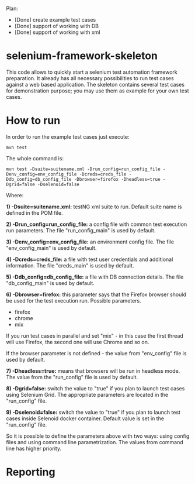 Plan:
- [Done] create example test cases
- [Done] support of working with DB
- [Done] support of working with xml


selenium-framework-skeleton
===========================

This code allows to quickly start a selenium test automation framework preparation.
It already has all necessary possibilities to run test cases against a web based application.
The skeleton contains several test cases for demonstration purpose; you may use them as example for your own test cases.

How to run
==========

In order to run the example test cases just execute:

```mvn test```

The whole command is:

```
mvn test -Dsuite=suitename.xml -Drun_config=run_config_file -Denv_config=env_config_file -Dcreds=creds_file -Ddb_config=db_config_file -Dbrowser=firefox -Dheadless=true -Dgrid=false -Dselenoid=false
```

Where:

**1) -Dsuite=suitename.xml:** testNG xml suite to run. Default suite name is defined in the POM file.

**2) -Drun_config=run_config_file:** a config file with common test execution run parameters. The file "run_config_main" is used by default.

**3) -Denv_config=env_config_file:** an environment config file. The file "env_config_main" is used by default.

**4) -Dcreds=creds_file:** a file with test user credentials and additional information. The file "creds_main" is used by default.

**5) -Ddb_config=db_config_file:** a file with DB connection details. The file "db_config_main" is used by default.

**6) -Dbrowser=firefox:** this parameter says that the Firefox browser should be used for the test execution run. Possible parameters.
- firefox
- chrome
- mix

If you run test cases in parallel and set "mix" - in this case the first thread will use Firefox, the second one will use Chrome and so on.

If the browser parameter is not defined - the value from "env_config" file is used by default.

**7) -Dheadless=true:** means that browsers will be run in headless mode. The value from the "run_config" file is used by default.

**8) -Dgrid=false:** switch the value to "true" if you plan to launch test cases using Selenium Grid. The appropriate parameters are located in the "run_config" file.

**9) -Dselenoid=false:** switch the value to "true" if you plan to launch test cases inside Selenoid docker container. Default value is set in the "run_config" file.

So it is possible to define the parameters above with two ways: using config files and using command line parametrization. The values from command line has higher priority.

Reporting
=========